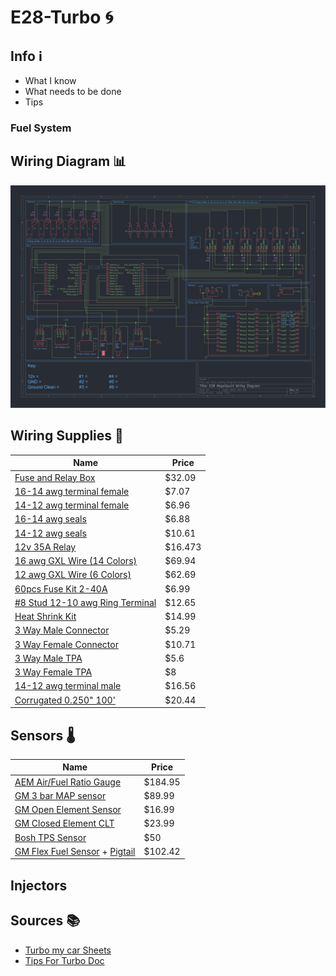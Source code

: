 # E28-Turbo :cyclone:

## Info :information_source:
- What I know
- What needs to be done
- Tips

### Fuel System 


## Wiring Diagram :bar_chart:
![alt text](./car-ECU-wiring-diagram/car-ECU-wiring-diagram.svg)


## Wiring Supplies :electric_plug:
| Name                      |         Price                                                                                                                                                                                                                                                                                                                      |      
| ------------------------------- | ----------------------------------------------------------------------------------------------------------------------------------------------------------------------------------------------------------------------------------------------------------------------------------------------------------------------------- | 
| [Fuse and Relay Box](https://www.waytekwire.com/product/eaton-s-bussmann-series-15305-4-0-4-rtmr-mini-fuse) | $32.09 |
| [16-14 awg terminal female](https://www.waytekwire.com/product/aptiv-12129409-metri-pack-280-series-16-14-ga) | $7.07 |
| [14-12 awg terminal female](https://www.waytekwire.com/product/aptiv-12110845-metri-pack-280-series-14-12-ga) | $6.96 |
| [16-14 awg seals](https://www.waytekwire.com/product/aptiv-15324980-metri-pack-280) | $6.88 |
| [14-12 awg seals](https://www.waytekwire.com/product/aptiv-15324981-metri-pack-280-series-cable-seal) | $10.61  |
| [12v 35A Relay](https://www.waytekwire.com/product/picker-pc785-1c-12s-r-x-35a-280-micro-relay-74659?srsltid=AfmBOooN27f4Ldaq2lhs0xXSYbfA45JLAtFEFMKkR5VmTS2V2MxwJJ7a) | $16.473 |
| [16 awg GXL Wire (14 Colors)](https://www.wirebarn.com/6-Pack-16-Gage-GXL-Wire---------------------SIX-6-Colors-25-Foot-Each-Color---------------Red-Black-Blue-Green-Yellow-Brown-_p_15.html) | $69.94 |
| [12 awg GXL Wire (6 Colors)](https://www.wirebarn.com/6-Pack-of-12-Gage-GXL-Wire---------------------SIX-6-Colors-25-Foot-Each-Color---------------Red-Black-Blue-Green-Yellow-Brown-_p_1.html) | $62.69 |
| [60pcs Fuse Kit 2-40A](https://www.amazon.com/JOREST-30Pcs-Mini-Car-Fuse/dp/B09B3X7R24?source=ps-sl-shoppingads-lpcontext&ref_=fplfs&smid=A3HKHUWLSF6TT5&th=1) | $6.99 |
| [#8 Stud 12-10 awg Ring Terminal](https://www.waytekwire.com/catalog/terminals/ring-terminals/molex-19069-0205-ring-terminal-12-10-ga) | $12.65 |
| [Heat Shrink Kit](https://www.amazon.com/Wirefy-180-Heat-Shrink-Tubing/dp/B084GDLSCK/ref=asc_df_B084GDLSCK/?tag=hyprod-20&linkCode=df0&hvadid=693270340311&hvpos=&hvnetw=g&hvrand=5305995165868138759&hvpone=&hvptwo=&hvqmt=&hvdev=c&hvdvcmdl=&hvlocint=&hvlocphy=9191265&hvtargid=pla-900045765821&psc=1&mcid=ea15a75714eb30219f83bc9167c8b993) | $14.99  |
| [3 Way Male Connector](https://www.waytekwire.com/catalog/connectors/aptiv-metri-pack-280-series/aptiv-15300003-metri-pack-280-series-3-way) | $5.29 |
| [3 Way Female Connector](https://www.waytekwire.com/catalog/connectors/aptiv-metri-pack-280-series/aptiv-12040977-metri-pack-3-way-female-connector) | $10.71 |
| [3 Way Male TPA](https://www.waytekwire.com/catalog/connectors/aptiv-metri-pack-280-series/aptiv-15300015-metri-pack-280-series-tpa) | $5.6 |
| [3 Way Female TPA](https://www.waytekwire.com/catalog/connectors/aptiv-metri-pack-280-series/aptiv-12034145-metri-pack-280-series-tpa) | $8 |
| [14-12 awg terminal male](https://www.waytekwire.com/catalog/connectors/aptiv-metri-pack-280-series/aptiv-12129497-metri-pack-280-series-14-12-ga) | $16.56  |
| [Corrugated 0.250" 100'](https://www.waytekwire.com/catalog/wire-coverings-and-protection/corrugated-loom/corrugated-loom-lcn-250-100-split-nylon) | $20.44  |

## Sensors :thermometer:
| Name                          |     Price                                                                                                                                                                                                                                                                                                                                                                  |
| ----------------------------- | --------------------------------------------------------------------------------------------------------------------------------------------------------------------------------------------------------------------------------------------------------------------------------------------------------------------------------------------------------------------------------------------------------------------------------------------------- | 
| [AEM Air/Fuel Ratio Gauge](https://www.amazon.com/gp/product/B00N3VGPYS/ref=as_li_tl?ie=UTF8&camp=1789&creative=9325&creativeASIN=B00N3VGPYS&linkCode=as2&tag=turbineresear-20&linkId=0f8aafe35cbc76ee3b5ca863b6cf572a&th=1) | $184.95 |
| [GM 3 bar MAP sensor](https://www.diyautotune.com/product/gm-3-bar-map-sensor/) | $89.99 |
| [GM Open Element Sensor](https://www.amazon.com/Intake-Temperature-Repl-OE-25036751-25037225/dp/B07THSTNN9) | $16.99  |
| [GM Closed Element CLT](https://www.diyautotune.com/product/gm-closed-element-clt-iat-sensor/) | $23.99 |
| [Bosh TPS Sensor](https://www.ebay.com/itm/305035638163) | $50 |
| [GM Flex Fuel Sensor](https://www.amazon.com/ACDelco-13577379-Original-Equipment-Sensor/dp/B01GQR9ETI) + [Pigtail](https://www.amazon.com/Connector-Pigtail-Plastic-Composition-Ethanol/dp/B07115TSNK/ref=pd_bxgy_d_sccl_1/147-4181421-9837242?pd_rd_w=91Egl&content-id=amzn1.sym.f7fa8b58-6436-47b8-8741-9e90c231669e&pf_rd_p=f7fa8b58-6436-47b8-8741-9e90c231669e&pf_rd_r=JKJY1985SPHVHDNZY8QE&pd_rd_wg=9QX1S&pd_rd_r=37bca7b8-a9e5-4443-a583-21a26f041f9d&pd_rd_i=B07115TSNK&psc=1) | $102.42 |

## Injectors



## Sources :books:

- [Turbo my car Sheets](https://docs.google.com/spreadsheets/d/1L-gm92k8GjX_CAtG5Tr8l-kkGmf6Y0_LVqK74C0jl5A/edit?usp=sharing)
- [Tips For Turbo Doc](https://docs.google.com/document/d/1tCY4XEPRH73pGDfh2RHCs6wGMogO4zm7vlCZIpCkT3s/edit?usp=sharing)
